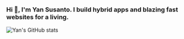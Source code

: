### Hi 👋, I'm Yan Susanto. I build hybrid apps and blazing fast websites for a living.

![Yan's GitHub stats](https://github-readme-stats.vercel.app/api?username=yansusanto&count_private=true&show_icons=true)

<!--
**yansusanto/yansusanto** is a ✨ _special_ ✨ repository because its `README.md` (this file) appears on your GitHub profile.

Here are some ideas to get you started:

- 🔭 I’m currently working on ...
- 🌱 I’m currently learning ...
- 👯 I’m looking to collaborate on ...
- 🤔 I’m looking for help with ...
- 💬 Ask me about ...
- 📫 How to reach me: ...
- 😄 Pronouns: ...
- ⚡ Fun fact: ...
-->
